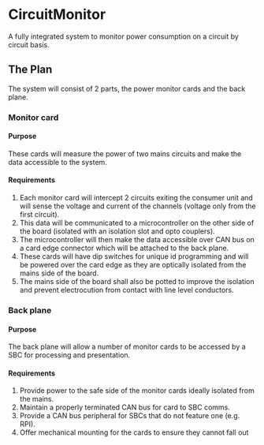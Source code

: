 # CircuitMonitor
A fully integrated system to monitor power consumption on a circuit by circuit basis.

## The Plan
The system will consist of 2 parts, the power monitor cards and the back plane.
### Monitor card
#### Purpose
These cards will measure the power of two mains circuits and make the data accessible to the system.
#### Requirements
1. Each monitor card will intercept 2 circuits exiting the consumer unit and will sense the voltage and current of the channels (voltage only from the first circuit). 
1. This data will be communicated to a microcontroller on the other side of the board (isolated with an isolation slot and opto couplers).
1. The microcontroller will then make the data accessible over CAN bus on a card edge connector which will be attached to the back plane. 
1. These cards will have dip switches for unique id programming and will be powered over the card edge as they are optically isolated from the mains side of the board. 
1. The mains side of the board shall also be potted to improve the isolation and prevent electrocution from contact with line level conductors.

### Back plane
#### Purpose
The back plane will allow a number of monitor cards to be accessed by a SBC for processing and presentation.
#### Requirements
1. Provide power to the safe side of the monitor cards ideally isolated from the mains.
1. Maintain a properly terminated CAN bus for card to SBC comms.
1. Provide a CAN bus peripheral for SBCs that do not feature one (e.g. RPI).
1. Offer mechanical mounting for the cards to ensure they cannot fall out
